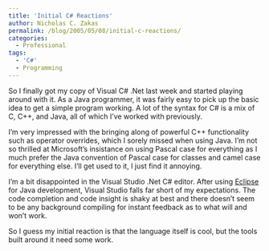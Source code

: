 ```yaml
---
title: 'Initial C# Reactions'
author: Nicholas C. Zakas
permalink: /blog/2005/05/08/initial-c-reactions/
categories:
  - Professional
tags:
  - 'C#'
  - Programming
---
```

So I finally got my copy of Visual C# .Net last week and started playing around with it. As a Java programmer, it was fairly easy to pick up the basic idea to get a simple program working. A lot of the syntax for C# is a mix of C, C++, and Java, all of which I&#8217;ve worked with previously.

I&#8217;m very impressed with the bringing along of powerful C++ functionality such as operator overrides, which I sorely missed when using Java. I&#8217;m not so thrilled at Microsoft&#8217;s insistance on using Pascal case for everything as I much prefer the Java convention of Pascal case for classes and camel case for everything else. I&#8217;ll get used to it, I just find it annoying.

I&#8217;m a bit disappointed in the Visual Studio .Net C# editor. After using <a title="Eclipse" rel="external" href="http://www.eclipse.org">Eclipse</a> for Java development, Visual Studio falls far short of my expectations. The code completion and code insight is shaky at best and there doesn&#8217;t seem to be any background compiling for instant feedback as to what will and won&#8217;t work.

So I guess my initial reaction is that the language itself is cool, but the tools built around it need some work.
